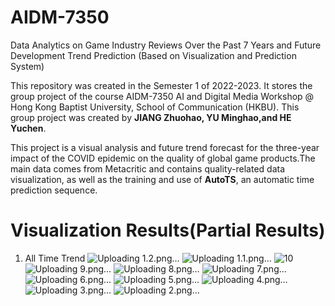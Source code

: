 # AIDM-7350

Data Analytics on Game Industry Reviews Over the Past 7 Years and Future Development Trend Prediction (Based on Visualization and Prediction System)

This repository was created in the Semester 1 of 2022-2023. It stores the group project of the course AIDM-7350 AI and Digital Media Workshop @ Hong Kong Baptist University, School of Communication (HKBU). This group project was created by <b>JIANG Zhuohao, YU Minghao,and HE Yuchen</b>.

This project is a visual analysis and future trend forecast for the three-year impact of the COVID epidemic on the quality of global game products.The main data comes from Metacritic and contains quality-related data visualization, as well as the training and use of <b>AutoTS</b>, an automatic time prediction sequence.

# Visualization Results(Partial Results)
1. All Time Trend
![Uploading 1.2.png…]()
![Uploading 1.1.png…]()
![10](https://github.com/antiwarp2000/AIDM-7350/assets/113169589/e5a0a08b-1440-4629-b64c-3ceb879a759b)
![Uploading 9.png…]()
![Uploading 8.png…]()
![Uploading 7.png…]()
![Uploading 6.png…]()
![Uploading 5.png…]()
![Uploading 4.png…]()
![Uploading 3.png…]()
![Uploading 2.png…]()

